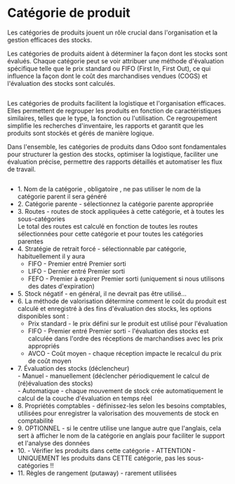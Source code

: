 # Catégorie de produit

Les catégories de produits jouent un rôle crucial dans l'organisation et la gestion efficaces des stocks.

Les catégories de produits aident à déterminer la façon dont les stocks sont évalués. Chaque catégorie peut se voir attribuer une méthode d'évaluation spécifique telle que le prix standard ou FIFO (First In, First Out), ce qui influence la façon dont le coût des marchandises vendues (COGS) et l'évaluation des stocks sont calculés.

<div align="left"><figure><img src="https://2479359880-files.gitbook.io/~/files/v0/b/gitbook-x-prod.appspot.com/o/spaces%2FnTWGcVv7ikvz7HIC0Dby%2Fuploads%2FC6EVnr39OsdWCZ6C0Kzy%2Fimage.png?alt=media&#x26;token=752b0bfe-5c2f-4cd7-a5aa-43190265c21d" alt=""><figcaption></figcaption></figure></div>

Les catégories de produits facilitent la logistique et l'organisation efficaces. Elles permettent de regrouper les produits en fonction de caractéristiques similaires, telles que le type, la fonction ou l'utilisation. Ce regroupement simplifie les recherches d'inventaire, les rapports et garantit que les produits sont stockés et gérés de manière logique.

Dans l'ensemble, les catégories de produits dans Odoo sont fondamentales pour structurer la gestion des stocks, optimiser la logistique, faciliter une évaluation précise, permettre des rapports détaillés et automatiser les flux de travail.

&#x20;

<figure><img src="https://2479359880-files.gitbook.io/~/files/v0/b/gitbook-x-prod.appspot.com/o/spaces%2FnTWGcVv7ikvz7HIC0Dby%2Fuploads%2F7asJh3ims16lB4vOiVTp%2Fimage.png?alt=media&#x26;token=38ba51c0-6bad-4030-9b40-a059d4645974" alt=""><figcaption></figcaption></figure>

* 1\. Nom de la catégorie , obligatoire , ne pas utiliser le nom de la catégorie parent il sera généré
* 2\. Catégorie parente - sélectionnez la catégorie parente appropriée
* 3\. Routes - routes de stock appliquées à cette catégorie, et à toutes les sous-catégories\
  Le total des routes est calculé en fonction de toutes les routes sélectionnées pour cette catégorie et pour toutes les catégories parentes
* 4\. Stratégie de retrait forcé - sélectionnable par catégorie, habituellement il y aura
  * FIFO - Premier entré Premier sorti
  * LIFO - Dernier entré Premier sorti
  * FEFO - Premier à expirer Premier sorti (uniquement si nous utilisons des dates d'expiration)
* 5\. Stock négatif - en général, il ne devrait pas être utilisé...
* 6\. La méthode de valorisation détermine comment le coût du produit est calculé et enregistré à des fins d'évaluation des stocks, les options disponibles sont :
  * Prix standard - le prix défini sur le produit est utilisé pour l'évaluation
  * FIFO - Premier entré Premier sorti - l'évaluation des stocks est calculée dans l'ordre des réceptions de marchandises avec les prix appropriés
  * AVCO - Coût moyen - chaque réception impacte le recalcul du prix de coût moyen
* 7\. Évaluation des stocks (déclencheur)\
  \- Manuel - manuellement (déclencher périodiquement le calcul de (ré)évaluation des stocks)\
  \- Automatique - chaque mouvement de stock crée automatiquement le calcul de la couche d'évaluation en temps réel
* 8\. Propriétés comptables - définissez-les selon les besoins comptables, utilisées pour enregistrer la valorisation des mouvements de stock en comptabilité
* 9\. OPTIONNEL - si le centre utilise une langue autre que l'anglais, cela sert à afficher le nom de la catégorie en anglais pour faciliter le support et l'analyse des données
* 10\. - Vérifier les produits dans cette catégorie - ATTENTION - UNIQUEMENT les produits dans CETTE catégorie, pas les sous-catégories !!
* 11\. Règles de rangement (putaway) - rarement utilisées
